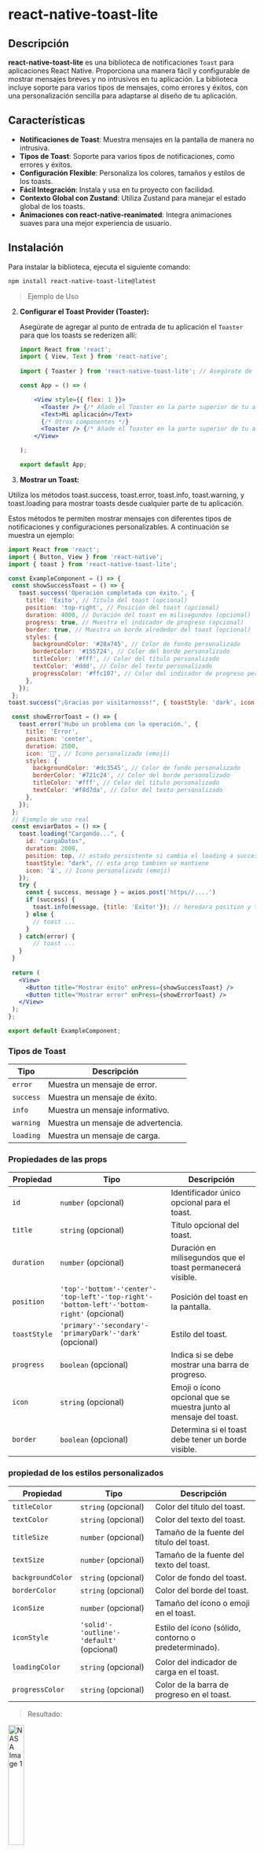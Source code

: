 # react-native-toast-lite

## Descripción

**react-native-toast-lite** es una biblioteca de notificaciones `Toast` para aplicaciones React Native. Proporciona una manera fácil y configurable de mostrar mensajes breves y no intrusivos en tu aplicación. La biblioteca incluye soporte para varios tipos de mensajes, como errores y éxitos, con una personalización sencilla para adaptarse al diseño de tu aplicación.

## Características

- **Notificaciones de Toast**: Muestra mensajes en la pantalla de manera no intrusiva.
- **Tipos de Toast**: Soporte para varios tipos de notificaciones, como errores y éxitos.
- **Configuración Flexible**: Personaliza los colores, tamaños y estilos de los toasts.
- **Fácil Integración**: Instala y usa en tu proyecto con facilidad.
- **Contexto Global con Zustand**: Utiliza Zustand para manejar el estado global de los toasts.
- **Animaciones con react-native-reanimated**: Integra animaciones suaves para una mejor experiencia de usuario.

## Instalación

Para instalar la biblioteca, ejecuta el siguiente comando:

```bash
npm install react-native-toast-lite@latest
```

> Ejemplo de Uso

2. **Configurar el Toast Provider (Toaster):**

   Asegúrate de agregar al punto de entrada de tu aplicación el `Toaster` para que los toasts se rederizen allí:

   ```jsx
   import React from 'react';
   import { View, Text } from 'react-native';
 
   import { Toaster } from 'react-native-toast-lite'; // Asegúrate de importar el componente Toaster

   const App = () => (

       <View style={{ flex: 1 }}>
         <Toaster /> {/* Añade el Toaster en la parte superior de tu aplicación */}
         <Text>Mi aplicación</Text>
         {/* Otros componentes */}
         <Toaster /> {/* Añade el Toaster en la parte superior de tu aplicación */}
       </View>

   );

   export default App;
   ```

3. **Mostrar un Toast:**

  Utiliza los métodos toast.success, toast.error, toast.info, toast.warning, y toast.loading para mostrar toasts desde cualquier parte de tu aplicación.

  Estos métodos te permiten mostrar mensajes con diferentes tipos de notificaciones y configuraciones personalizables.
  A continuación se muestra un ejemplo:

   ```jsx
  import React from 'react';
  import { Button, View } from 'react-native';
  import { toast } from 'react-native-toast-lite';
  
  const ExampleComponent = () => {
    const showSuccessToast = () => {
      toast.success('Operación completada con éxito.', {
        title: 'Éxito', // Título del toast (opcional)
        position: 'top-right', // Posición del toast (opcional)
        duration: 4000, // Duración del toast en milisegundos (opcional)
        progress: true, // Muestra el indicador de progreso (opcional)
        border: true, // Muestra un borde alrededor del toast (opcional)
        styles: {
          backgroundColor: '#28a745', // Color de fondo personalizado
          borderColor: '#155724', // Color del borde personalizado
          titleColor: '#fff', // Color del título personalizado
          textColor: '#ddd', // Color del texto personalizado
          progressColor: '#ffc107', // Color del indicador de progreso personalizado
        },
      });
    };
   toast.success("¡Gracias por visitarnosss!", { toastStyle: 'dark', icon : '🚀'})
  
    const showErrorToast = () => {
      toast.error('Hubo un problema con la operación.', {
        title: 'Error',
        position: 'center',
        duration: 2500,
        icon: '🚫', // Icono personalizado (emoji)
        styles: {
          backgroundColor: '#dc3545', // Color de fondo personalizado
          borderColor: '#721c24', // Color del borde personalizado
          titleColor: '#fff', // Color del título personalizado
          textColor: '#f8d7da', // Color del texto personalizado
        },
      });
    };
    // Ejemplo de uso real
    const enviarDatos = () => {
      toast.loading("Cargando...", {
        id: "cargaDatos",
        duration: 2000,
        position: top, // estado persistente si cambia el loading a success
        toastStyle: "dark", // esta prop tambien se mantiene
        icon: '⏳', // Icono personalizado (emoji)
      });
      try {
        const { success, message } = axios.post('https//....')
        if (success) { 
          toast.info(message, {title: 'Exito!'}); // heredara position y toastStyle
        } else {
          // toast ...
        }
      } catch(error) {
          // toast ...
      }
    }
    
    return (
      <View>
        <Button title="Mostrar éxito" onPress={showSuccessToast} />
        <Button title="Mostrar error" onPress={showErrorToast} />
      </View>
    );
  };
  
  export default ExampleComponent;
  ```
  
### Tipos de Toast

| **Tipo**   | **Descripción**                         |
|------------|-----------------------------------------|
| `error`    | Muestra un mensaje de error.            |
| `success`  | Muestra un mensaje de éxito.            |
| `info`     | Muestra un mensaje informativo.         |
| `warning`  | Muestra un mensaje de advertencia.      |
| `loading`  | Muestra un mensaje de carga.            |

### Propiedades de las props

| **Propiedad**  | **Tipo**                                                                 | **Descripción**                                                                           |
|----------------|--------------------------------------------------------------------------|-------------------------------------------------------------------------------------------|
| `id`           | `number` (opcional)                                                      | Identificador único opcional para el toast.                                               |
| `title`        | `string` (opcional)                                                      | Título opcional del toast.                                                                |
| `duration`     | `number` (opcional)                                                      | Duración en milisegundos que el toast permanecerá visible.                                |
| `position`     | `'top'-'bottom'-'center'-'top-left'-'top-right'-'bottom-left'-'bottom-right'` (opcional) | Posición del toast en la pantalla.                                                       |
| `toastStyle`   | `'primary'-'secondary'-'primaryDark'-'dark'` (opcional)          | Estilo del toast.                                                                         |
| `progress`     | `boolean` (opcional)                                                     | Indica si se debe mostrar una barra de progreso.                                          |
| `icon`         | `string` (opcional)                                                      | Emoji o ícono opcional que se muestra junto al mensaje del toast.                         |
| `border`       | `boolean` (opcional)                                                     | Determina si el toast debe tener un borde visible.                                        |

### propiedad de los estilos personalizados

| **Propiedad**    | **Tipo**                                            | **Descripción**                                            |
|------------------|-----------------------------------------------------|------------------------------------------------------------|
| `titleColor`     | `string` (opcional)                                | Color del título del toast.                               |
| `textColor`      | `string` (opcional)                                | Color del texto del toast.                                |
| `titleSize`      | `number` (opcional)                                | Tamaño de la fuente del título del toast.                 |
| `textSize`       | `number` (opcional)                                | Tamaño de la fuente del texto del toast.                  |
| `backgroundColor`| `string` (opcional)                                | Color de fondo del toast.                                |
| `borderColor`    | `string` (opcional)                                | Color del borde del toast.                               |
| `iconSize`       | `number` (opcional)                                | Tamaño del ícono o emoji en el toast.                    |
| `iconStyle`      | `'solid'-'outline'-'default'` (opcional)      | Estilo del ícono (sólido, contorno o predeterminado).     |
| `loadingColor`   | `string` (opcional)                                | Color del indicador de carga en el toast.                |
| `progressColor`  | `string` (opcional)                                | Color de la barra de progreso en el toast.               |

> Resultado:

<img src="https://github.com/user-attachments/assets/5459adc1-2470-40b4-beb4-1758c5901ddb" alt="NASA Image 1" width="25%" />